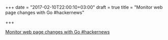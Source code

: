 +++
date = "2017-02-10T22:00:10+03:00"
draft = true
title = "Monitor web page changes with Go  #hackernews"

+++

<p><a href="https://t.co/kem8a4tUJB">Monitor web page changes with Go  #hackernews</a></p>
